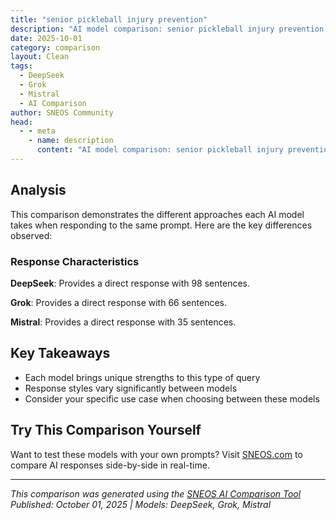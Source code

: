 ```yaml
---
title: "senior pickleball injury prevention"
description: "AI model comparison: senior pickleball injury prevention..."
date: 2025-10-01
category: comparison
layout: Clean
tags:
  - DeepSeek
  - Grok
  - Mistral
  - AI Comparison
author: SNEOS Community
head:
  - - meta
    - name: description
      content: "AI model comparison: senior pickleball injury prevention..."
---
```


<ChatComparison
  title="senior pickleball injury prevention"
  prompt="senior pickleball injury prevention"
  :responses='{"DeepSeek": "Of course! Preventing injuries is one of the most important aspects of enjoying pickleball long-term, especially for senior players. The body requires more care and recovery as we age, but with smart strategies, you can play safely and effectively for years to come.\n\nHere is a comprehensive guide to senior pickleball injury prevention.\n\n### The Golden Rule: Listen to Your Body\nThis overrides everything else. Pain is a signal, not a challenge. If something hurts, stop and address it. Pushing through pain is the fastest way to a long-term injury.\n\n---\n\n### 1. Pre-Game: The Foundation of Prevention\n\n#### **A. Proper Warm-Up (5-10 Minutes)**\nNever start cold. The goal is to increase blood flow and prepare your joints and muscles for dynamic movement.\n* **Light Cardio (2-3 mins):** Brisk walking, slow jogging in place, or side shuffles to get the heart rate up.\n* **Dynamic Stretching (3-5 mins):** Focus on movements you\u0027ll use in the game.\n * **Arm Circles:** Forward and backward.\n * **Torso Twists:** Gentle rotations.\n * **Leg Swings:** Forward/backward and side-to-side.\n * **High Knees \u0026 Butt Kicks:** Gentle versions to warm up hips and quads.\n * **Lunges with a Twist:** Warms up legs, hips, and core.\n\n#### **B. Gear is Your Ally**\n* **Shoes are #1:** Do NOT wear running shoes. They are designed for forward motion and have poor lateral stability.\n * **Invest in proper court shoes** (for tennis, volleyball, or pickleball). They have reinforced sides to prevent ankle rolls during side-to-side movements.\n * Ensure they have good cushioning and support.\n* **Paddle Weight and Grip Size:**\n * A heavier paddle can cause or exacerbate tennis elbow. Consider a **lightweight or mid-weight paddle**.\n * Ensure your **grip size is correct**. A grip that\u0027s too small or too large forces you to squeeze harder, straining your forearm. A simple test: you should be able to comfortably fit the index finger of your other hand in the space between your fingertips and palm while holding the paddle.\n\n---\n\n### 2. On the Court: Smart Play \u0026 Technique\n\n#### **A. Master Proper Mechanics**\nPoor form is a major cause of injury.\n* **The Ready Position:** Knees slightly bent, weight on the balls of your feet. This prepares you to move efficiently in any direction without jerking.\n* **Lunge, Don\u0027t Bend:** When hitting a low ball, step and lunge into it. Avoid bending at the waist with straight legs, which puts immense strain on your lower back.\n* **Overhead Smash \u0026 Serves:** Use your whole body and legs for power, not just your shoulder. Avoid \u0022arming\u0022 the ball.\n* **The Kitchen Line:** Be mindful of your momentum. Practice stopping without lunging forward excessively, which can strain knees and calves.\n\n#### **B. Strategic Movement**\n* **Shuffle Steps:** When moving side-to-side, use small, quick shuffle steps instead of crossing your feet, which can lead to trips and falls.\n* **Avoid Backpedaling:** Never run backward to get a lob. Instead, do the \u0022Shuffle and Turn\u0022 \u2013 turn your hips and run to the spot, then set your feet to hit the ball.\n* **Know Your Limits:** It\u0027s okay to let a ball go if retrieving it requires a risky, explosive move. One point is not worth a torn muscle or a fall.\n\n#### **C. Hydration and Pacing**\n* **Hydrate Before, During, and After:** Dehydration leads to muscle cramps and fatigue, increasing injury risk. Don\u0027t wait until you\u0027re thirsty.\n* **Take Breaks:** If you\u0027re playing multiple games, sit down between them. Listen to your body and don\u0027t feel pressured to play every single game if you\u0027re tired.\n\n---\n\n### 3. Post-Game: Recovery is Key\n\n#### **A. Cool Down and Static Stretching**\n* **5-Minute Walk:** Slowly bring your heart rate down.\n* **Static Stretching (Hold each for 20-30 seconds):** This is best done when muscles are warm.\n * **Calves:** Lean against a wall with one leg back.\n * **Hamstrings \u0026 Quads:** Classic standing stretches.\n * **Shoulders \u0026 Chest:** Gently pull your arm across your chest.\n * **Forearms:** Extend your arm, pull fingers back, then pull them down.\n\n#### **B. Fuel and Recover**\n* **Post-Game Nutrition:** Have a small snack or meal with protein and carbohydrates within 45-60 minutes of finishing to aid muscle repair.\n* **Contrast Therapy:** If something feels sore or inflamed, try contrast therapy: 15-20 minutes of alternating ice (to reduce inflammation) and heat (to increase blood flow).\n\n---\n\n### 4. Off the Court: The Long-Term Game\n\nThis is arguably the most important section for senior athletes.\n\n#### **A. Consistent Strength Training (2-3 times per week)**\nYou must build a \u0022armor\u0022 for your joints.\n* **Lower Body:** Squats, lunges, and calf raises to protect knees and ankles.\n* **Core:** Planks, bird-dogs, and bridges. A strong core stabilizes your entire body and protects your lower back.\n* **Upper Body:** Rows and shoulder stabilization exercises (e.g., resistance band pull-aparts) to protect your rotator cuff and prevent pickleball elbow.\n\n#### **B. Flexibility and Balance Work**\n* **Yoga or Tai Chi:** Excellent for improving flexibility, balance, and body awareness, which are crucial for fall prevention.\n* **Dedicated Stretching:** A daily 10-minute routine can work wonders for maintaining range of motion.\n\n---\n\n### Common Senior Pickleball Injuries \u0026 How to Avoid Them\n\n| Injury | How It Happens | Prevention Tips |\n| :--- | :--- | :--- |\n| **Pickleball Elbow** | Overuse, poor backhand technique, heavy paddle. | Strengthen forearms, use proper form, lightweight paddle, correct grip size. |\n| **Rotator Cuff Strain** | Repetitive overhead smashes and serves. | Strengthen shoulder muscles, use legs/body for power, avoid \u0022arming\u0022 the ball. |\n| **Achilles Tendon Strain/Tear** | Sudden, explosive pushes off the calf. | Calf raises (eccentric), proper warm-up, avoid over-striding. |\n| **Knee Strains (e.g., Meniscus)** | Twisting, pivoting, and deep lunges with poor form. | Strengthen quads/hamstrings, practice proper lunge technique, wear supportive shoes. |\n| **Calf \u0026 Hamstring Pulls** | Quick, explosive movements from a cold start. | Thorough dynamic warm-up, stay hydrated, maintain flexibility. |\n| **Ankle Sprains** | Lateral movements, rolling the ankle. | **WEAR COURT SHOES**, practice balance exercises, strengthen ankles. |\n| **Lower Back Pain** | Repeated bending at the waist for low balls. | **LUNGE!** Strengthen your core, maintain hip flexibility. |\n| **Falls \u0026 Fractures** | Loss of balance, backpedaling, tripping. | Work on balance, use proper footwork (shuffle, don\u0027t cross), know your limits. |\n\n**Final Pro-Tip:** Consider working with a physical therapist or a certified trainer, even for just a session or two. They can assess your movement patterns, identify weaknesses, and give you a personalized pre-hab routine to keep you on the court.\n\nPlay smart, listen to your body, and have fun!", "Grok": "Pickleball has become increasingly popular among seniors due to its low-impact nature and social aspects. However, injuries can still occur, especially for older adults who may have reduced mobility, balance issues, or pre-existing conditions. Preventing injuries is key to enjoying the sport long-term. Below are some evidence-based tips and strategies for senior pickleball players to minimize the risk of injury.\n\n### 1. Warm-Up and Stretching\n - **Why it matters**: Warming up increases blood flow to muscles, improves flexibility, and prepares the body for physical activity, reducing the risk of strains and sprains.\n - **What to do**:\n - Start with 5-10 minutes of light cardio, such as brisk walking or marching in place, to elevate your heart rate.\n - Perform dynamic stretches like arm circles, leg swings, and gentle lunges to loosen up joints and muscles.\n - Focus on key areas used in pickleball: shoulders, wrists, hips, knees, and ankles.\n\n### 2. Strength and Balance Training\n - **Why it matters**: Strong muscles and good balance help prevent falls and support proper movement during quick directional changes on the court.\n - **What to do**:\n - Incorporate strength exercises 2-3 times per week, targeting legs (squats, lunges), core (planks), and upper body (light dumbbell exercises).\n - Practice balance drills like standing on one leg for 30 seconds or doing heel-to-toe walks.\n - Consider tai chi or yoga to improve balance, flexibility, and coordination.\n\n### 3. Proper Footwear and Court Safety\n - **Why it matters**: Falls and ankle injuries are common in pickleball due to slippery surfaces or inadequate shoes.\n - **What to do**:\n - Wear court-specific shoes with good lateral support and non-slip soles to prevent sliding and provide stability.\n - Avoid running shoes, as they are designed for forward motion and may not offer enough side-to-side support.\n - Play on well-maintained courts free of debris, cracks, or wet spots that could cause tripping.\n\n### 4. Technique and Form\n - **Why it matters**: Poor technique can lead to overuse injuries, particularly in the shoulders, elbows, and wrists.\n - **What to do**:\n - Take lessons or watch instructional videos to learn proper paddle grip, swing mechanics, and footwork.\n - Avoid overextending or using excessive force when hitting the ball; focus on controlled, smooth motions.\n - Bend your knees and engage your core to reduce stress on your back during shots.\n\n### 5. Pace Yourself and Listen to Your Body\n - **Why it matters**: Overexertion can lead to fatigue-related injuries, especially for seniors who may have lower stamina or slower recovery times.\n - **What to do**:\n - Start with shorter sessions and gradually increase playing time as your fitness improves.\n - Take breaks between games to rest and hydrate, especially in hot or humid weather.\n - Stop playing if you feel pain, dizziness, or extreme fatigue\u2014don\u2019t push through discomfort.\n\n### 6. Focus on Recovery\n - **Why it matters**: Aging bodies take longer to recover, and skipping recovery can increase the risk of chronic injuries.\n - **What to do**:\n - Cool down after playing with light stretching to prevent muscle stiffness.\n - Use ice packs on sore areas for 15-20 minutes to reduce inflammation.\n - Allow at least 1-2 rest days between intense pickleball sessions to let your body recover.\n\n### 7. Use Protective Gear\n - **Why it matters**: Protective equipment can reduce the severity of injuries from falls or collisions.\n - **What to do**:\n - Wear knee or elbow braces if you have a history of joint issues.\n - Use wrist supports if you experience strain during play.\n - Consider wearing protective eyewear to prevent eye injuries from stray balls or paddles.\n\n### 8. Stay Hydrated and Mind Nutrition\n - **Why it matters**: Dehydration and poor nutrition can lead to muscle cramps, fatigue, and reduced reaction times.\n - **What to do**:\n - Drink water before, during, and after play, even if you don\u2019t feel thirsty.\n - Eat a balanced diet with adequate protein, carbohydrates, and nutrients to support muscle repair and energy levels.\n - Avoid heavy meals right before playing, as they can cause discomfort.\n\n### 9. Be Aware of Common Injuries\n - **Why it matters**: Knowing the risks can help you take specific precautions.\n - **Common senior pickleball injuries**:\n - **Shoulder strain or rotator cuff issues**: From repetitive swinging or improper form.\n - **Tennis elbow (lateral epicondylitis)**: Due to overuse of the forearm muscles.\n - **Knee and ankle sprains**: From quick pivots or falls.\n - **Back pain**: From bending or twisting awkwardly.\n - **Prevention tips**:\n - Alternate arms or adjust grip size to reduce strain on elbows and shoulders.\n - Strengthen stabilizing muscles around joints.\n - Avoid sudden, jerky movements; move deliberately on the court.\n\n### 10. Consult a Healthcare Professional\n - **Why it matters**: Seniors may have underlying conditions (e.g., arthritis, osteoporosis) that require tailored advice.\n - **What to do**:\n - Get a physical check-up before starting pickleball to assess your fitness level and any limitations.\n - Work with a physical therapist or trainer to address specific weaknesses or past injuries.\n - Discuss with your doctor if you experience persistent pain or discomfort after playing.\n\n### Additional Tips\n - **Play doubles**: It reduces the court area you need to cover, lowering physical strain compared to singles.\n - **Avoid overplaying**: Limit sessions to 1-2 hours and don\u2019t play every day unless your body feels fully recovered.\n - **Know your limits**: Stick to a skill level and intensity that matches your fitness; avoid overly competitive play if it risks injury.\n\n### Conclusion\nBy prioritizing preparation, proper technique, and recovery, senior pickleball players can significantly reduce their risk of injury while enjoying the sport\u0027s physical and social benefits. Always remember that consistency with these practices is more important than intensity\u2014play smart to stay on the court for years to come! If you have specific health concerns or a history of injuries, consult with a healthcare provider or a certified pickleball coach for personalized guidance.", "Mistral": "Senior pickleball players can enjoy the sport while minimizing the risk of injuries by following these prevention tips:\n\n### 1. **Warm-Up and Cool-Down**\n- **Warm-Up:** Before playing, spend 5-10 minutes doing light cardio exercises like jogging in place, jumping jacks, or walking briskly. Follow this with dynamic stretches that mimic the movements you\u0027ll use in pickleball, such as arm circles, leg swings, and hip rotations.\n- **Cool-Down:** After playing, spend a few minutes doing static stretches to help your muscles recover and reduce the risk of soreness.\n\n### 2. **Proper Equipment**\n- **Shoes:** Wear shoes designed for court sports that provide good traction and support. Avoid running shoes, which are not designed for the lateral movements common in pickleball.\n- **Paddle:** Use a paddle that is appropriate for your skill level and grip size to reduce the risk of wrist and elbow injuries.\n\n### 3. **Hydration and Nutrition**\n- **Hydration:** Drink plenty of water before, during, and after playing to stay hydrated.\n- **Nutrition:** Eat a balanced diet to ensure your body has the nutrients it needs for energy and recovery.\n\n### 4. **Technique and Form**\n- **Proper Technique:** Learn and practice proper pickleball techniques to reduce the risk of injuries. This includes correct grip, stance, and swing mechanics.\n- **Avoid Overreaching:** Be mindful of your body\u0027s limits and avoid overreaching for shots, which can lead to strains and sprains.\n\n### 5. **Strength and Flexibility Training**\n- **Strength Training:** Incorporate strength training exercises that focus on your core, legs, and upper body to improve overall stability and reduce the risk of falls.\n- **Flexibility Training:** Regular stretching and flexibility exercises can help maintain a good range of motion and reduce the risk of muscle strains.\n\n### 6. **Balance and Coordination**\n- **Balance Exercises:** Practice balance exercises to improve stability and reduce the risk of falls. This can include simple exercises like standing on one leg or more advanced ones like yoga poses.\n- **Coordination Drills:** Engage in coordination drills to improve your agility and reaction time on the court.\n\n### 7. **Rest and Recovery**\n- **Adequate Rest:** Ensure you get enough rest between games and sessions to allow your body to recover.\n- **Listen to Your Body:** Pay attention to any signs of fatigue or pain and take breaks as needed.\n\n### 8. **Medical Check-Ups**\n- **Regular Check-Ups:** Regular medical check-ups can help identify any underlying conditions that might increase your risk of injury.\n- **Consult a Professional:** If you have any specific medical concerns or a history of injuries, consult a healthcare professional for personalized advice.\n\n### 9. **Safety Precautions**\n- **Court Conditions:** Ensure the court is in good condition, free of debris, and well-maintained to reduce the risk of slips and falls.\n- **Weather Conditions:** Be aware of weather conditions and avoid playing in extreme heat or cold, which can increase the risk of injury.\n\n### 10. **Communication and Teamwork**\n- **Communicate with Partners:** Good communication with your partner can help avoid collisions and reduce the risk of injuries.\n- **Teamwork:** Work together with your partner to cover the court effectively and minimize the need for sudden, risky movements.\n\nBy following these tips, senior pickleball players can enjoy the game while reducing the risk of injuries and ensuring a safe and enjoyable experience."}' 
  published-date="17:38"
/>

## Analysis

This comparison demonstrates the different approaches each AI model takes when responding to the same prompt. Here are the key differences observed:

### Response Characteristics

**DeepSeek**: Provides a direct response with 98 sentences. 

**Grok**: Provides a direct response with 66 sentences. 

**Mistral**: Provides a direct response with 35 sentences. 

## Key Takeaways

- Each model brings unique strengths to this type of query
- Response styles vary significantly between models
- Consider your specific use case when choosing between these models

## Try This Comparison Yourself

Want to test these models with your own prompts? Visit [SNEOS.com](https://sneos.com) to compare AI responses side-by-side in real-time.

---

*This comparison was generated using the [SNEOS AI Comparison Tool](https://sneos.com)*
*Published: October 01, 2025 | Models: DeepSeek, Grok, Mistral*
